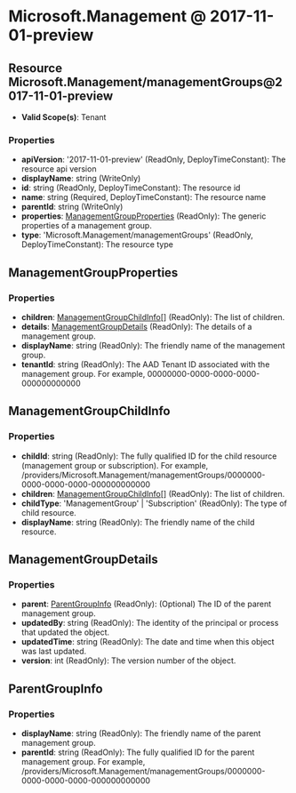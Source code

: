 # Microsoft.Management @ 2017-11-01-preview

## Resource Microsoft.Management/managementGroups@2017-11-01-preview
* **Valid Scope(s)**: Tenant
### Properties
* **apiVersion**: '2017-11-01-preview' (ReadOnly, DeployTimeConstant): The resource api version
* **displayName**: string (WriteOnly)
* **id**: string (ReadOnly, DeployTimeConstant): The resource id
* **name**: string (Required, DeployTimeConstant): The resource name
* **parentId**: string (WriteOnly)
* **properties**: [ManagementGroupProperties](#managementgroupproperties) (ReadOnly): The generic properties of a management group.
* **type**: 'Microsoft.Management/managementGroups' (ReadOnly, DeployTimeConstant): The resource type

## ManagementGroupProperties
### Properties
* **children**: [ManagementGroupChildInfo](#managementgroupchildinfo)[] (ReadOnly): The list of children.
* **details**: [ManagementGroupDetails](#managementgroupdetails) (ReadOnly): The details of a management group.
* **displayName**: string (ReadOnly): The friendly name of the management group.
* **tenantId**: string (ReadOnly): The AAD Tenant ID associated with the management group. For example, 00000000-0000-0000-0000-000000000000

## ManagementGroupChildInfo
### Properties
* **childId**: string (ReadOnly): The fully qualified ID for the child resource (management group or subscription).  For example, /providers/Microsoft.Management/managementGroups/0000000-0000-0000-0000-000000000000
* **children**: [ManagementGroupChildInfo](#managementgroupchildinfo)[] (ReadOnly): The list of children.
* **childType**: 'ManagementGroup' | 'Subscription' (ReadOnly): The type of child resource.
* **displayName**: string (ReadOnly): The friendly name of the child resource.

## ManagementGroupDetails
### Properties
* **parent**: [ParentGroupInfo](#parentgroupinfo) (ReadOnly): (Optional) The ID of the parent management group.
* **updatedBy**: string (ReadOnly): The identity of the principal or process that updated the object.
* **updatedTime**: string (ReadOnly): The date and time when this object was last updated.
* **version**: int (ReadOnly): The version number of the object.

## ParentGroupInfo
### Properties
* **displayName**: string (ReadOnly): The friendly name of the parent management group.
* **parentId**: string (ReadOnly): The fully qualified ID for the parent management group.  For example, /providers/Microsoft.Management/managementGroups/0000000-0000-0000-0000-000000000000

